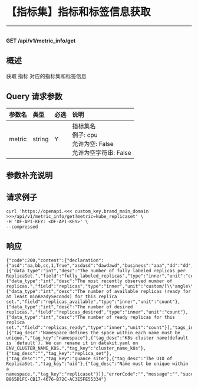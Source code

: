# 【指标集】指标和标签信息获取

---

<br />**GET /api/v1/metric_info/get**

## 概述
获取 指标 对应的指标集和标签信息




## Query 请求参数

| 参数名        | 类型     | 必选   | 说明              |
|:-----------|:-------|:-----|:----------------|
| metric | string | Y | 指标集名<br>例子: cpu <br>允许为空: False <br>允许为空字符串: False <br> |

## 参数补充说明





## 请求例子
```shell
curl 'https://openapi.<<< custom_key.brand_main_domain >>>/api/v1/metric_info/get?metric=kube_replicaset' \
-H 'DF-API-KEY: <DF-API-KEY>' \
--compressed
```




## 响应
```shell
{"code":200,"content":{"declaration":{"asd":"aa,bb,cc,1,True","asdasd":"dawdawd","business":"aaa","dd":"dd","fawf":"afawf","organization":"64fe7b4062f74d0007b46676"},"metric_fields_info":[{"data_type":"int","desc":"The number of fully labeled replicas per ReplicaSet.","field":"fully_labeled_replicas","type":"inner","unit":"count"},{"data_type":"int","desc":"The most recently observed number of replicas.","field":"replicas","type":"inner","unit":"custom/[\\"angle\\",\\"rad\\"]"},{"data_type":"int","desc":"The number of available replicas (ready for at least minReadySeconds) for this replica set.","field":"replicas_available","type":"inner","unit":"count"},{"data_type":"int","desc":"The number of desired replicas.","field":"replicas_desired","type":"inner","unit":"count"},{"data_type":"int","desc":"The number of ready replicas for this replica set.","field":"replicas_ready","type":"inner","unit":"count"}],"tags_info":[{"tag_desc":"Namespace defines the space within each name must be unique.","tag_key":"namespace"},{"tag_desc":"K8s cluster name(default is `default`). We can rename it in datakit.yaml on ENV_CLUSTER_NAME_K8S.","tag_key":"cluster_name_k8s"},{"tag_desc":"","tag_key":"replica_set"},{"tag_desc":"","tag_key":"guance_site"},{"tag_desc":"The UID of ReplicaSet.","tag_key":"uid"},{"tag_desc":"Name must be unique within a namespace.","tag_key":"replicaset"}]},"errorCode":"","message":"","success":true,"traceId":"TRACE-B865D1FC-CB17-4676-B72C-AC3E5FE55334"} 
```




